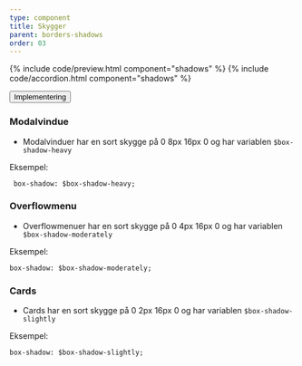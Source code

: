 ```yaml
---
type: component
title: Skygger
parent: borders-shadows
order: 03
---
```


{% include code/preview.html component="shadows" %}
{% include code/accordion.html component="shadows" %}
<div class="accordion-bordered">
    <button class="button-unstyled accordion-button"
        aria-expanded="false" aria-controls="shadows-docs">
        Implementering
    </button>
    <div id="shadows-docs" class="accordion-content">
        <section>
            <h3 class="h4">Modalvindue</h3>
            <ul>
                <li><p>Modalvinduer har en sort skygge på 0 8px 16px 0 og har variablen <code>$box-shadow-heavy</code></p></li>
            </ul>
            <p class="h5 mb-3">Eksempel:</p>
            <div class="code-highlight">
                <code> box-shadow: $box-shadow-heavy;</code>
            </div>
            <h3 class="h4">Overflowmenu</h3>
            <ul>
                <li><p>Overflowmenuer har en sort skygge på 0 4px 16px 0 og har variablen <code>$box-shadow-moderately</code></p></li>
            </ul>
            <p class="h5 mb-3">Eksempel:</p>
            <div class="code-highlight">
                <code>box-shadow: $box-shadow-moderately;</code>
            </div>
            <h3 class="h4">Cards</h3>
            <ul>
                <li><p>Cards har en sort skygge på 0 2px 16px 0 og har variablen <code>$box-shadow-slightly</code></p></li>
            </ul>
            <p class="h5 mb-3">Eksempel:</p>
            <div class="code-highlight">
                <code>box-shadow: $box-shadow-slightly;</code>
            </div>
        </section>
    </div>
</div>
